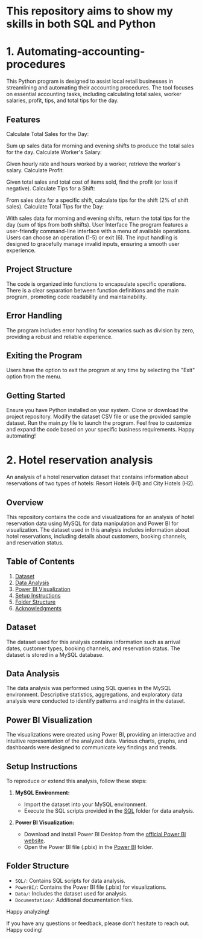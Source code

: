 # This repository aims to show my skills in both SQL and Python

# 1. Automating-accounting-procedures
This Python program is designed to assist local retail businesses in streamlining and automating their accounting procedures. The tool focuses on essential accounting tasks, including calculating total sales, worker salaries, profit, tips, and total tips for the day.

## Features
Calculate Total Sales for the Day:

Sum up sales data for morning and evening shifts to produce the total sales for the day.
Calculate Worker's Salary:

Given hourly rate and hours worked by a worker, retrieve the worker's salary.
Calculate Profit:

Given total sales and total cost of items sold, find the profit (or loss if negative).
Calculate Tips for a Shift:

From sales data for a specific shift, calculate tips for the shift (2% of shift sales).
Calculate Total Tips for the Day:

With sales data for morning and evening shifts, return the total tips for the day (sum of tips from both shifts).
User Interface
The program features a user-friendly command-line interface with a menu of available operations. Users can choose an operation (1-5) or exit (6). The input handling is designed to gracefully manage invalid inputs, ensuring a smooth user experience.

## Project Structure
The code is organized into functions to encapsulate specific operations. There is a clear separation between function definitions and the main program, promoting code readability and maintainability.

## Error Handling
The program includes error handling for scenarios such as division by zero, providing a robust and reliable experience.

## Exiting the Program
Users have the option to exit the program at any time by selecting the "Exit" option from the menu.

## Getting Started
Ensure you have Python installed on your system.
Clone or download the project repository.
Modify the dataset CSV file or use the provided sample dataset.
Run the main.py file to launch the program.
Feel free to customize and expand the code based on your specific business requirements. Happy automating!

# 2. Hotel reservation analysis
An analysis of a hotel reservation dataset that contains information about reservations of two types of hotels: Resort Hotels (H1) and City Hotels (H2).

## Overview

This repository contains the code and visualizations for an analysis of hotel reservation data using MySQL for data manipulation and Power BI for visualization. The dataset used in this analysis includes information about hotel reservations, including details about customers, booking channels, and reservation status.

## Table of Contents

1. [Dataset](#dataset)
2. [Data Analysis](#data-analysis)
3. [Power BI Visualization](#power-bi-visualization)
4. [Setup Instructions](#setup-instructions)
5. [Folder Structure](#folder-structure)
6. [Acknowledgments](#acknowledgments)

## Dataset

The dataset used for this analysis contains information such as arrival dates, customer types, booking channels, and reservation status. The dataset is stored in a MySQL database.

## Data Analysis

The data analysis was performed using SQL queries in the MySQL environment. Descriptive statistics, aggregations, and exploratory data analysis were conducted to identify patterns and insights in the dataset.

## Power BI Visualization

The visualizations were created using Power BI, providing an interactive and intuitive representation of the analyzed data. Various charts, graphs, and dashboards were designed to communicate key findings and trends.

## Setup Instructions

To reproduce or extend this analysis, follow these steps:

1. **MySQL Environment:**
   - Import the dataset into your MySQL environment.
   - Execute the SQL scripts provided in the [SQL](/SQL) folder for data analysis.

2. **Power BI Visualization:**
   - Download and install Power BI Desktop from the [official Power BI website](https://powerbi.microsoft.com/).
   - Open the Power BI file (.pbix) in the [Power BI](/PowerBI) folder.

## Folder Structure

- `SQL/`: Contains SQL scripts for data analysis.
- `PowerBI/`: Contains the Power BI file (.pbix) for visualizations.
- `Data/`: Includes the dataset used for analysis.
- `Documentation/`: Additional documentation files.

Happy analyzing!


If you have any questions or feedback, please don't hesitate to reach out. Happy coding!





